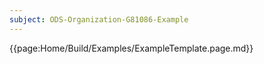```yaml
---
subject: ODS-Organization-G81086-Example
---
```


{{page:Home/Build/Examples/ExampleTemplate.page.md}}